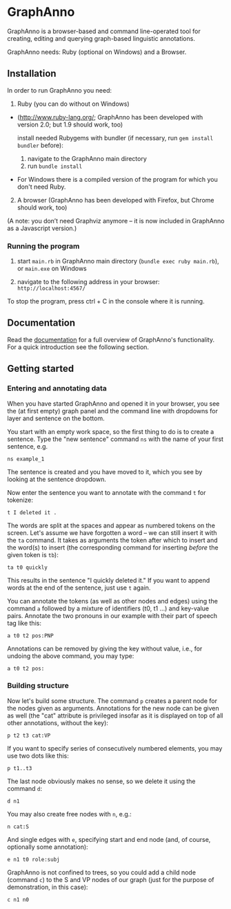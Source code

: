 # GraphAnno

GraphAnno is a browser-based and command line-operated tool for creating, editing and querying graph-based linguistic annotations.

GraphAnno needs: Ruby (optional on Windows) and a Browser.

## Installation

In order to run GraphAnno you need:

1. Ruby (you can do without on Windows)
  * (http://www.ruby-lang.org/; GraphAnno has been developed with version 2.0; but 1.9 should work, too)

    install needed Rubygems with bundler (if necessary, run `gem install bundler` before):
    1. navigate to the GraphAnno main directory
    2. run `bundle install`

  * For Windows there is a compiled version of the program for which you don't need Ruby.

2. A browser (GraphAnno has been developed with Firefox, but Chrome should work, too)

(A note: you don’t need Graphviz anymore – it is now included in GraphAnno as a Javascript version.)


### Running the program

1. start `main.rb` in GraphAnno main directory (`bundle exec ruby main.rb`), or `main.exe` on Windows

2. navigate to the following address in your browser: `http://localhost:4567/`

To stop the program, press ctrl + C in the console where it is running.


## Documentation

Read the [documentation](doc/GraphAnno-Documentation_en.pdf) for a full overview of GraphAnno's functionality. For a quick introduction see the following section.


## Getting started

### Entering and annotating data

When you have started GraphAnno and opened it in your browser, you see the (at first empty) graph panel and the command line with dropdowns for layer and sentence on the bottom.

You start with an empty work space, so the first thing to do is to create a sentence. Type the "new sentence" command `ns` with the name of your first sentence, e.g.
```
ns example_1
```
The sentence is created and you have moved to it, which you see by looking at the sentence dropdown.

Now enter the sentence you want to annotate with the command `t` for tokenize:
```
t I deleted it .
```
The words are split at the spaces and appear as numbered tokens on the screen. Let's assume we have forgotten a word – we can still insert it with the `ta` command. It takes as arguments the token after which to insert and the word(s) to insert (the corresponding command for inserting *before* the given token is `tb`):
```
ta t0 quickly
```
This results in the sentence "I quickly deleted it." If you want to append words at the end of the sentence, just use `t` again.

You can annotate the tokens (as well as other nodes and edges) using the command `a` followed by a mixture of identifiers (t0, t1 ...) and key-value pairs. Annotate the two pronouns in our example with their part of speech tag like this:
```
a t0 t2 pos:PNP
```
Annotations can be removed by giving the key without value, i.e., for undoing the above command, you may type:
```
a t0 t2 pos:
```

### Building structure

Now let's build some structure. The command `p` creates a parent node for the nodes given as arguments. Annotations for the new node can be given as well (the "cat" attribute is privileged insofar as it is displayed on top of all other annotations, without the key):
```
p t2 t3 cat:VP
```
If you want to specify series of consecutively numbered elements, you may use two dots like this:
```
p t1..t3
```
The last node obviously makes no sense, so we delete it using the command `d`:
```
d n1
```

You may also create free nodes with `n`, e.g.:
```
n cat:S
```
And single edges with `e`, specifying start and end node (and, of course, optionally some annotation):
```
e n1 t0 role:subj
```
GraphAnno is not confined to trees, so you could add a child node (command `c`) to the S and VP nodes of our graph (just for the purpose of demonstration, in this case):
```
c n1 n0
```
